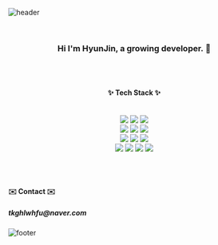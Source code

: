 

![header](https://capsule-render.vercel.app/api?type=waving&color=F29661&height=300&section=header&text=Hi%20there 👋&fontSize=70)

   <br/>

<div align="center">
   
   <h3>Hi I'm HyunJin, a growing developer. 🌱</h3>
   
   <br/><br/>
   
   <h4>✨ Tech Stack ✨ </h4>

 <br/>
   
<img src="https://img.shields.io/badge/HTML5-E34f26?style=flat-square&logo=HTML5&logoColor=white"/>
<img src="https://img.shields.io/badge/CSS3-1572B6?style=flat-square&logo=CSS3&logoColor=white"/>
<img src="https://img.shields.io/badge/JavaScript-F7DF1E?style=flat-square&logo=JavaScript&logoColor=white"/>

<br/>   
  
<img src="https://img.shields.io/badge/Java-007396?style=flat-square&logo=Java&logoColor=white"/>
<img src="https://img.shields.io/badge/Spring-6DB33F?style=flat-square&logo=Spring&logoColor=white"/>
<img src="https://img.shields.io/badge/Spring Boot-6DB33F?style=flat-square&logo=Spring Boot&logoColor=white"/>

<br/>   
  
<img src="https://img.shields.io/badge/Oracle-F80000?style=flat-square&logo=Oracle&logoColor=white"/>
<img src="https://img.shields.io/badge/MySQL-4479A1?style=flat-square&logo=MySQL&logoColor=white"/>
<img src="https://img.shields.io/badge/MariaDB-003545?style=flat-square&logo=MariaDB&logoColor=white"/>
 
<br/>   
   
<img src="https://img.shields.io/badge/Visual Studio Code-007ACC?style=flat-square&logo=Visual Studio Code&logoColor=white"/>
<img src="https://img.shields.io/badge/Git-F05032?style=flat-square&logo=Git&logoColor=white"/>
<img src="https://img.shields.io/badge/GitHub-181717?style=flat-square&logo=GitHub&logoColor=white"/>
<img src="https://img.shields.io/badge/Notion-000000?style=flat-square&logo=Notion&logoColor=white"/>

<br/><br/>

</div>
   
   <h4>✉️ Contact ✉️</h4>
   <h5> tkghlwhfu@naver.com </h5>
  
![footer](https://capsule-render.vercel.app/api?type=waving&reversal=ture&height=200&section=footer&text=%20&fontSize=70)



